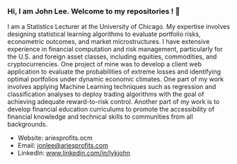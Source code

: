 ### Hi, I am John Lee. Welcome to my repositories ! 👋

I am a Statistics Lecturer at the University of Chicago. My expertise involves designing statistical learning algorithms to evaluate portfolio risks, econometric outcomes, and market microstructures. I have extensive experience in financial computation and risk management, particularly for the U.S. and foreign asset classes, including equities, commodities, and cryptocurrencies. One project of mine was to develop a client web application to evaluate the probabilities of extreme losses and identifying optimal portfolios under dynamic economic climates. One part of my work involves applying Machine Learning techniques such as regression and classification analyses to deploy trading algorithms with the goal of achieving adequate reward-to-risk control. Another part of my work is to develop financial education curriculums to promote the accessibility of financial knowledge and technical skills to communities from all backgrounds.

- Website: ariesprofits.ocm
- Email: jonlee@ariesprofits.com
- LinkedIn: www.linkedin.com/in/lykjohn

